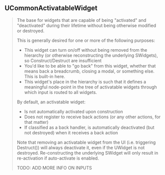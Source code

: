## UCommonActivatableWidget

> The base for widgets that are capable of being "activated" and "deactivated" during their lifetime without being otherwise modified or destroyed. 
>
> This is generally desired for one or more of the following purposes:
>	- This widget can turn on/off without being removed from the hierarchy (or otherwise reconstructing the underlying SWidgets), so Construct/Destruct are insufficient
>	- You'd like to be able to "go back" from this widget, whether that means back a breadcrumb, closing a modal, or something else. This is built-in here.
>	- This widget's place in the hierarchy is such that it defines a meaningful node-point in the tree of activatable widgets through which input is routed to all widgets.
>
> By default, an activatable widget:
>	- Is not automatically activated upon construction
>	- Does not register to receive back actions (or any other actions, for that matter)
>	- If classified as a back handler, is automatically deactivated (but not destroyed) when it receives a back action
> 
> Note that removing an activatable widget from the UI (i.e. triggering Destruct()) will always deactivate it, even if the UWidget is not destroyed.
> Re-constructing the underlying SWidget will only result in re-activation if auto-activate is enabled.
>
> TODO: ADD MORE INFO ON INPUTS



<!--- ページ内のリンク --->

<!--- 自前の画像へのリンク --->

<!--- generated --->

